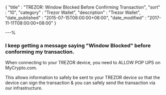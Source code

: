 {
"title"       : "TREZOR: Window Blocked Before Confirming Transaction",
"sort"        : "10",
"category"    : "Trezor Wallet",
"description" : "Trezor Wallet",
"date_published" : "2015-07-15T08:00:00+08:00",
"date_modified"  : "2017-11-11T08:00:00+08:00"
}

---%


### I keep getting a message saying "Window Blocked" before conforming my transaction.

When connecting to your TREZOR device, you need to ALLOW POP UPS on MyCrypto.com.

This allows information to safely be sent to your TREZOR device so that the device can sign the transaction & you can safely send the transaction via our infrastructure.
